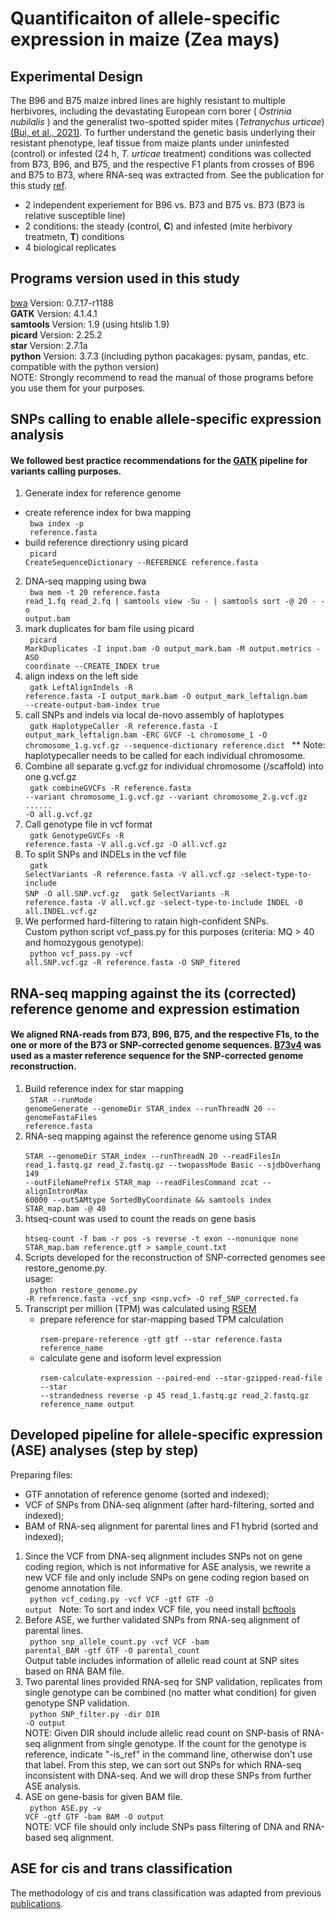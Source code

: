 # Quantificaiton of allele-specific expression in maize (Zea mays)

## Experimental Design
The B96 and B75 maize inbred lines are highly resistant to multiple herbivores, including the devastating European corn borer (<i> Ostrinia nubilalis </i>) and the generalist two-spotted spider mites (<i>Tetranychus urticae</i>) [(Bui, et al., 2021)](https://doi.org/10.3389/fpls.2021.693088). To further understand the genetic basis underlying their resistant phenotype, leaf tissue from maize plants under uninfested (control) or infested (24 h, <i> T. urticae </i> treatment) conditions was collected from B73, B96, and B75, and the respective F1 plants from crosses of B96 and B75 to B73, where RNA-seq was extracted from. See the publication for this study [ref]().
- 2 independent experiement for B96 vs. B73 and B75 vs. B73 (B73 is relative susceptible line)
- 2 conditions: the steady (control, **C**) and infested (mite herbivory treatmetn, **T**) conditions
- 4 biological replicates 

## Programs version used in this study
[bwa](https://github.com/lh3/bwa) Version: 0.7.17-r1188 <br>
**GATK** Version: 4.1.4.1 <br>
**samtools** Version: 1.9 (using htslib 1.9) <br>
**picard** Version: 2.25.2 <br>
**star** Version: 2.7.1a <br>
**python** Version: 3.7.3 (including python pacakages: pysam, pandas, etc. compatible with the python version) <br>
NOTE: Strongly recommend to read the manual of those programs before you use them for your purposes.

## SNPs calling to enable allele-specific expression analysis
#### We followed best practice recommendations for the [GATK](https://gatk.broadinstitute.org/hc/en-us/articles/360035535932-Germline-short-variant-discovery-SNPs-Indels-) pipeline for variants calling purposes. <br>
1. Generate index for reference genome <br>
- create reference index for bwa mapping <br>
  <code> bwa index -p <prefix> reference.fasta </code>
- build reference directionry using picard <br>
  <code> picard CreateSequenceDictionary --REFERENCE reference.fasta </code>
2. DNA-seq mapping using bwa <br>
  <code> bwa mem -t 20 reference.fasta read_1.fq read_2.fq | samtools view -Su - | samtools sort -@ 20 - -o output.bam </code>
3. mark duplicates for bam file using picard <br>
  <code> picard MarkDuplicates -I input.bam -O output_mark.bam -M output.metrics -ASO coordinate --CREATE_INDEX true </code>
4. align indexs on the left side <br>
  <code> gatk LeftAlignIndels -R reference.fasta -I output_mark.bam -O output_mark_leftalign.bam --create-output-bam-index true </code>
5. call SNPs and indels via local de-novo assembly of haplotypes <br>
  <code> gatk HaplotypeCaller -R reference.fasta -I output_mark_leftalign.bam -ERC GVCF -L chromosome_1 -O chromosome_1.g.vcf.gz --sequence-dictionary reference.dict </code>
** Note: haplotypecaller needs to be called for each individual chromosome. <br>
6. Combine all separate g.vcf.gz for individual chromosome (/scaffold) into one g.vcf.gz <br>
  <code> gatk combineGVCFs -R reference.fasta --variant chromosome_1.g.vcf.gz --variant chromosome_2.g.vcf.gz ...... -O all.g.vcf.gz </code>
7. Call genotype file in vcf format <br>
  <code> gatk GenotypeGVCFs -R reference.fasta -V all.g.vcf.gz -O all.vcf.gz </code> 
8. To split SNPs and INDELs in the vcf file <br>
  <code> gatk SelectVariants -R reference.fasta -V all.vcf.gz -select-type-to-include SNP -O all.SNP.vcf.gz </code>
  <code> gatk SelectVariants -R reference.fasta -V all.vcf.gz -select-type-to-include INDEL -O all.INDEL.vcf.gz </code>
9. We performed hard-filtering to ratain high-confident SNPs. <br> 
  Custom python script vcf_pass.py
 for this purposes (criteria: MQ > 40 and homozygous genotype): <br>
  <code> python vcf_pass.py -vcf all.SNP.vcf.gz -R reference.fasta -O SNP_fitered </code>

## RNA-seq mapping against the its (corrected) reference genome and expression estimation
#### We aligned RNA-reads from B73, B96, B75, and the respective F1s, to the one or more of the B73 or SNP-corrected genome sequences. [B73v4](https://www.maizegdb.org/genome/assembly/Zm-B73-REFERENCE-GRAMENE-4.0) was used as a master reference sequence for the SNP-corrected genome reconstruction. <br>
1. Build reference index for star mapping <br>
  <code> STAR --runMode genomeGenerate --genomeDir STAR_index --runThreadN 20 --genomeFastaFiles reference.fasta </code>
2. RNA-seq mapping against the reference genome using STAR <br>
  <code> STAR --genomeDir STAR_index --runThreadN 20 --readFilesIn read_1.fastq.gz read_2.fastq.gz --twopassMode Basic --sjdbOverhang 149 --outFileNamePrefix STAR_map --readFilesCommand zcat --alignIntronMax 60000 --outSAMtype SortedByCoordinate && samtools index STAR_map.bam -@ 40 </code>
3. htseq-count was used to count the reads on gene basis <br>
  <code> htseq-count -f bam -r pos -s reverse -t exon --nonunique none STAR_map.bam reference.gtf > sample_count.txt </code>
4. Scripts developed for the reconstruction of SNP-corrected genomes see restore_genome.py. <br>
  usage: <br>
  <code> python restore_genome.py -R reference.fasta -vcf_snp <snp.vcf> -O ref_SNP_corrected.fa </code>
5. Transcript per million (TPM) was calculated using [RSEM](https://deweylab.github.io/RSEM/README.html) <br>
    - prepare reference for star-mapping based TPM calculation <br>
    <code> rsem-prepare-reference -gtf gtf --star reference.fasta reference_name </code>
    - calculate gene and isoform level expression <br>
    <code> rsem-calculate-expression --paired-end --star-gzipped-read-file --star --strandedness reverse -p 45 read_1.fastq.gz read_2.fastq.gz reference_name output </code>

## Developed pipeline for allele-specific expression (ASE) analyses (step by step)
Preparing files:
- GTF annotation of reference genome (sorted and indexed);
- VCF of SNPs from DNA-seq alignment (after hard-filtering, sorted and indexed);
- BAM of RNA-seq alignment for parental lines and F1 hybrid (sorted and indexed);
1. Since the VCF from DNA-seq alignment includes SNPs not on gene coding region, which is not informative for ASE analysis, we rewrite a new VCF file and only include SNPs on gene coding region based on genome annotation file. <br>
<code> python vcf_coding.py -vcf VCF -gtf GTF -O output </code>
Note: To sort and index VCF file, you need install [bcftools](https://samtools.github.io/bcftools/) <br>
2. Before ASE, we further validated SNPs from RNA-seq alignment of parental lines. <br>
<code> python snp_allele_count.py -vcf VCF -bam parental_BAM -gtf GTF -O parental_count </code> <br>
Output table includes information of allelic read count at SNP sites based on RNA BAM file. 
3. Two parental lines provided RNA-seq for SNP validation, replicates from single genotype can be combined (no matter what condition) for given genotype SNP validation. <br> 
<code> python SNP_filter.py -dir DIR -O output </code> <br>
NOTE: Given DIR should include allelic read count on SNP-basis of RNA-seq alignment from single genotype. If the count for the genotype is reference, indicate "-is_ref" in the command line, otherwise don't use that label. 
From this step, we can sort out SNPs for which RNA-seq inconsistent with DNA-seq. And we will drop these SNPs from further ASE analysis. 
4. ASE on gene-basis for given BAM file. <br>
<code> python ASE.py -v VCF -gtf GTF -bam BAM -O output </code> <br>
NOTE: VCF file should only include SNPs pass filtering of DNA and RNA-based seq alignment. 

## ASE for cis and trans classification <br>
The methodology of cis and trans classification was adapted from previous [publications](https://www.nature.com/articles/s41467-019-13386-w). <br>
    
